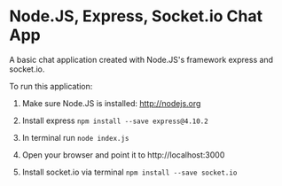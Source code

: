Node.JS, Express, Socket.io Chat App
==========================

A basic chat application created with Node.JS's framework express and socket.io.


To run this application:

  1. Make sure Node.JS is installed: http://nodejs.org

  2. Install express
     ```npm install --save express@4.10.2```

  3. In terminal run `node index.js`

  4. Open your browser and point it to http://localhost:3000

  5. Install socket.io via terminal `npm install --save socket.io`
